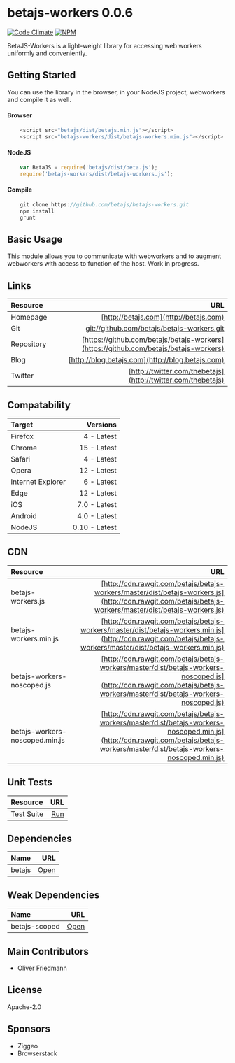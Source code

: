 # betajs-workers 0.0.6
[![Code Climate](https://codeclimate.com/github/betajs/betajs-workers/badges/gpa.svg)](https://codeclimate.com/github/betajs/betajs-workers)
[![NPM](https://img.shields.io/npm/v/betajs-workers.svg?style=flat)](https://www.npmjs.com/package/betajs-workers)


BetaJS-Workers is a light-weight library for accessing web workers uniformly and conveniently.



## Getting Started


You can use the library in the browser, in your NodeJS project, webworkers and compile it as well.

#### Browser

```javascript
	<script src="betajs/dist/betajs.min.js"></script>
	<script src="betajs-workers/dist/betajs-workers.min.js"></script>
``` 

#### NodeJS

```javascript
	var BetaJS = require('betajs/dist/beta.js');
	require('betajs-workers/dist/betajs-workers.js');
```

#### Compile

```javascript
	git clone https://github.com/betajs/betajs-workers.git
	npm install
	grunt
```



## Basic Usage


This module allows you to communicate with webworkers and to augment webworkers with access to function of the host. Work in progress.


## Links
| Resource   | URL |
| :--------- | --: |
| Homepage   | [http://betajs.com](http://betajs.com) |
| Git        | [git://github.com/betajs/betajs-workers.git](git://github.com/betajs/betajs-workers.git) |
| Repository | [https://github.com/betajs/betajs-workers](https://github.com/betajs/betajs-workers) |
| Blog       | [http://blog.betajs.com](http://blog.betajs.com) | 
| Twitter    | [http://twitter.com/thebetajs](http://twitter.com/thebetajs) | 
 



## Compatability
| Target | Versions |
| :----- | -------: |
| Firefox | 4 - Latest |
| Chrome | 15 - Latest |
| Safari | 4 - Latest |
| Opera | 12 - Latest |
| Internet Explorer | 6 - Latest |
| Edge | 12 - Latest |
| iOS | 7.0 - Latest |
| Android | 4.0 - Latest |
| NodeJS | 0.10 - Latest |


## CDN
| Resource | URL |
| :----- | -------: |
| betajs-workers.js | [http://cdn.rawgit.com/betajs/betajs-workers/master/dist/betajs-workers.js](http://cdn.rawgit.com/betajs/betajs-workers/master/dist/betajs-workers.js) |
| betajs-workers.min.js | [http://cdn.rawgit.com/betajs/betajs-workers/master/dist/betajs-workers.min.js](http://cdn.rawgit.com/betajs/betajs-workers/master/dist/betajs-workers.min.js) |
| betajs-workers-noscoped.js | [http://cdn.rawgit.com/betajs/betajs-workers/master/dist/betajs-workers-noscoped.js](http://cdn.rawgit.com/betajs/betajs-workers/master/dist/betajs-workers-noscoped.js) |
| betajs-workers-noscoped.min.js | [http://cdn.rawgit.com/betajs/betajs-workers/master/dist/betajs-workers-noscoped.min.js](http://cdn.rawgit.com/betajs/betajs-workers/master/dist/betajs-workers-noscoped.min.js) |


## Unit Tests
| Resource | URL |
| :----- | -------: |
| Test Suite | [Run](http://rawgit.com/betajs/betajs-workers/master/tests/tests.html) |


## Dependencies
| Name | URL |
| :----- | -------: |
| betajs | [Open](https://github.com/betajs/betajs) |


## Weak Dependencies
| Name | URL |
| :----- | -------: |
| betajs-scoped | [Open](https://github.com/betajs/betajs-scoped) |


## Main Contributors

- Oliver Friedmann

## License

Apache-2.0






## Sponsors

- Ziggeo
- Browserstack


